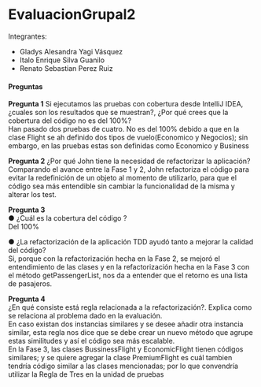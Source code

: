 # EvaluacionGrupal2
Integrantes:  
  - Gladys Alesandra Yagi Vásquez
  - Italo Enrique Silva Guanilo
  - Renato Sebastian Perez Ruiz

#### Preguntas 
**Pregunta 1** Si ejecutamos las pruebas con cobertura desde IntelliJ IDEA, ¿cuales son los
resultados que se muestran?, ¿Por qué crees que la cobertura del código no es del 100%?  
Han pasado dos pruebas de cuatro.
No es del 100% debido a que en la clase Flight se ah definido dos tipos de vuelo(Economico y Negocios); sin embargo, en las pruebas estas son definidas como Economico y 
Business

**Pregunta 2** ¿Por qué John tiene la necesidad de refactorizar la aplicación?  
Comparando el avance entre la Fase 1 y 2, John refactoriza el código para evitar la redefinición de un objeto al momento de utilizarlo, para que el código sea más
entendible sin cambiar la funcionalidad de la misma y alterar los test. 


**Pregunta 3**  
● ¿Cuál es la cobertura del código ?  
Del 100%

● ¿La refactorización de la aplicación TDD ayudó tanto a mejorar la calidad del código?  
Si, porque con la refactorización hecha en la Fase 2, se mejoró el entendimiento de las clases y en la refactorización hecha en la Fase 3 con el método getPassengerList,
nos da a entender que el retorno es una lista de pasajeros.  

**Pregunta 4**  
¿En qué consiste está regla relacionada a la refactorización?. Explica como se relaciona al problema dado en la evaluación.  
En caso existan dos instancias similares y se desee añadir otra instancia similar, esta regla nos dice que se debe crear un nuevo método que agrupe estas similitudes y
así el código sea más escalable.  
En la Fase 3, las clases BussinessFlight y EconomicFlight tienen códigos similares; y se quiere agregar la clase PremiumFlight es cuál tambien tendría código similar a 
las clases mencionadas; por lo que convendría utilizar la Regla de Tres en la unidad de pruebas 

